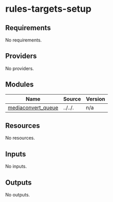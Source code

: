 # rules-targets-setup

<!-- BEGINNING OF PRE-COMMIT-TERRAFORM DOCS HOOK -->
## Requirements

No requirements.

## Providers

No providers.

## Modules

| Name | Source | Version |
|------|--------|---------|
| <a name="module_mediaconvert_queue"></a> [mediaconvert\_queue](#module\_mediaconvert\_queue) | ../../. | n/a |

## Resources

No resources.

## Inputs

No inputs.

## Outputs

No outputs.
<!-- END OF PRE-COMMIT-TERRAFORM DOCS HOOK -->
